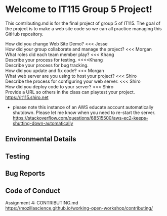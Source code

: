 <H1>Welcome to IT115 Group 5 Project!</H1>

This contributing.md is for the final project of group 5 of IT115.  The goal of the project is to make a web site code so we can all practice managing this GitHub repository.

How did you change Web Site Demo? <<< Jesse <br/>
How did your group collaborate and manage the project? <<< Morgan  <br/>
What roles did each team member play? <<< Khang  <br/>
Describe your process for testing. <<<<Khang  <br/>
Describe your process for bug tracking.  <br/>
How did you update and fix code? <<< Morgan  <br/>
What web server are you using to host your project? <<< Shiro  <br/>
Describe the process for configuring your web server. <<< Shiro  <br/>
How did you deploy code to your server? <<< Shiro  <br/>
Provide a URL so others in the class can playtest your project. 
https://it115.shiro.net
* please note this instance of an AWS educate account automatically shutdown.  Please let me know when you need to re-start the server.
https://stackoverflow.com/questions/68515500/aws-ec2-keeps-shutting-down-automatically

<H2>Environmental Details</H2>

<H2>Testing</H2>

<H2>Bug Reports</H2>

<H2>Code of Conduct</H2>

Assignment 4: CONTRIBUTING.md
https://mozillascience.github.io/working-open-workshop/contributing/
